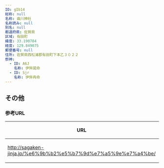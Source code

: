 ```yaml
---
ID: gIb14
総称: null
名称: 曲川神社
名称読み: null
別名: null
都道府県: 佐賀県
区域: 有田町
緯度: 33.190784
経度: 129.849075
郵便番号: null
住所: 佐賀県西松浦郡有田町下本乙３０２２
祭神:
  - ID: A6J
    名称: 伊弉諾命
  - ID: Sjr
    名称: 伊弉冉命
---
```


## その他

### 参考URL

| URL                                                           | 説明   |
| ------------------------------------------------------------- | ------ |
| http://sagaken-jinja.jp/%e6%9b%b2%e5%b7%9d%e7%a5%9e%e7%a4%be/ | 神社庁 |
